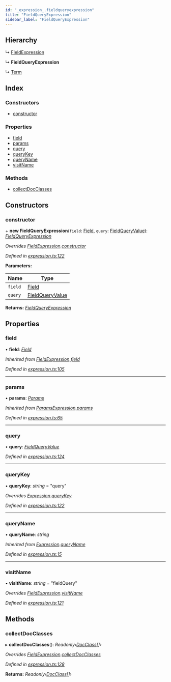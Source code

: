 ```yaml
---
id: "_expression_.fieldqueryexpression"
title: "FieldQueryExpression"
sidebar_label: "FieldQueryExpression"
---
```


## Hierarchy

  ↳ [FieldExpression](_expression_.fieldexpression.md)

  ↳ **FieldQueryExpression**

  ↳ [Term](_expression_.term.md)

## Index

### Constructors

* [constructor](_expression_.fieldqueryexpression.md#constructor)

### Properties

* [field](_expression_.fieldqueryexpression.md#field)
* [params](_expression_.fieldqueryexpression.md#params)
* [query](_expression_.fieldqueryexpression.md#query)
* [queryKey](_expression_.fieldqueryexpression.md#querykey)
* [queryName](_expression_.fieldqueryexpression.md#queryname)
* [visitName](_expression_.fieldqueryexpression.md#visitname)

### Methods

* [collectDocClasses](_expression_.fieldqueryexpression.md#collectdocclasses)

## Constructors

###  constructor

\+ **new FieldQueryExpression**(`field`: [Field](_document_.field.md), `query`: [FieldQueryValue](../modules/_expression_.md#fieldqueryvalue)): *[FieldQueryExpression](_expression_.fieldqueryexpression.md)*

*Overrides [FieldExpression](_expression_.fieldexpression.md).[constructor](_expression_.fieldexpression.md#constructor)*

*Defined in [expression.ts:122](https://github.com/kindritskyiMax/elasticmagic-js/blob/34d4703/src/expression.ts#L122)*

**Parameters:**

Name | Type |
------ | ------ |
`field` | [Field](_document_.field.md) |
`query` | [FieldQueryValue](../modules/_expression_.md#fieldqueryvalue) |

**Returns:** *[FieldQueryExpression](_expression_.fieldqueryexpression.md)*

## Properties

###  field

• **field**: *[Field](_document_.field.md)*

*Inherited from [FieldExpression](_expression_.fieldexpression.md).[field](_expression_.fieldexpression.md#field)*

*Defined in [expression.ts:105](https://github.com/kindritskyiMax/elasticmagic-js/blob/34d4703/src/expression.ts#L105)*

___

###  params

• **params**: *[Params](_expression_.params.md)*

*Inherited from [ParamsExpression](_expression_.paramsexpression.md).[params](_expression_.paramsexpression.md#params)*

*Defined in [expression.ts:65](https://github.com/kindritskyiMax/elasticmagic-js/blob/34d4703/src/expression.ts#L65)*

___

###  query

• **query**: *[FieldQueryValue](../modules/_expression_.md#fieldqueryvalue)*

*Defined in [expression.ts:124](https://github.com/kindritskyiMax/elasticmagic-js/blob/34d4703/src/expression.ts#L124)*

___

###  queryKey

• **queryKey**: *string* = "query"

*Overrides [Expression](_expression_.expression.md).[queryKey](_expression_.expression.md#querykey)*

*Defined in [expression.ts:122](https://github.com/kindritskyiMax/elasticmagic-js/blob/34d4703/src/expression.ts#L122)*

___

###  queryName

• **queryName**: *string*

*Inherited from [Expression](_expression_.expression.md).[queryName](_expression_.expression.md#queryname)*

*Defined in [expression.ts:15](https://github.com/kindritskyiMax/elasticmagic-js/blob/34d4703/src/expression.ts#L15)*

___

###  visitName

• **visitName**: *string* = "fieldQuery"

*Overrides [FieldExpression](_expression_.fieldexpression.md).[visitName](_expression_.fieldexpression.md#visitname)*

*Defined in [expression.ts:121](https://github.com/kindritskyiMax/elasticmagic-js/blob/34d4703/src/expression.ts#L121)*

## Methods

###  collectDocClasses

▸ **collectDocClasses**(): *Readonly‹[DocClass](../modules/_document_.md#docclass)[]›*

*Overrides [FieldExpression](_expression_.fieldexpression.md).[collectDocClasses](_expression_.fieldexpression.md#collectdocclasses)*

*Defined in [expression.ts:128](https://github.com/kindritskyiMax/elasticmagic-js/blob/34d4703/src/expression.ts#L128)*

**Returns:** *Readonly‹[DocClass](../modules/_document_.md#docclass)[]›*
